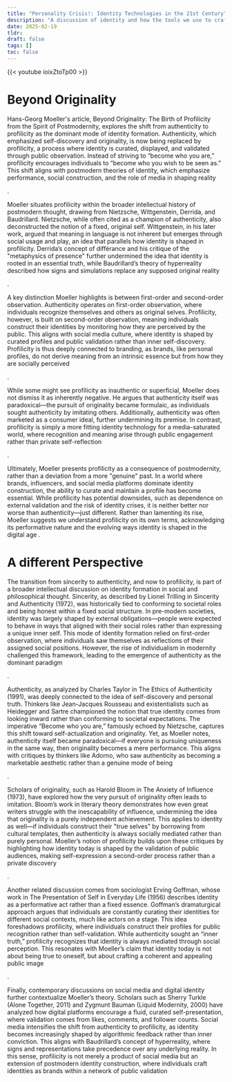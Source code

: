 ```yaml
---
title: "Personality Crisis!: Identity Technologies in the 21st Century"
description: "A discussion of identity and how the tools we use to craft it have evolved over time"
date: 2025-02-19
tldr: 
draft: false 
tags: [] 
toc: false
---
```


{{< youtube ioixZtoTp00 >}}


# Beyond Originality

Hans-Georg Moeller's article, Beyond Originality: The Birth of Profilicity from the Spirit of Postmodernity, explores the shift from authenticity to profilicity as the dominant mode of identity formation. Authenticity, which emphasized self-discovery and originality, is now being replaced by profilicity, a process where identity is curated, displayed, and validated through public observation. Instead of striving to “become who you are,” profilicity encourages individuals to “become who you wish to be seen as.” This shift aligns with postmodern theories of identity, which emphasize performance, social construction, and the role of media in shaping reality​

.

Moeller situates profilicity within the broader intellectual history of postmodern thought, drawing from Nietzsche, Wittgenstein, Derrida, and Baudrillard. Nietzsche, while often cited as a champion of authenticity, also deconstructed the notion of a fixed, original self. Wittgenstein, in his later work, argued that meaning in language is not inherent but emerges through social usage and play, an idea that parallels how identity is shaped in profilicity. Derrida’s concept of différance and his critique of the "metaphysics of presence" further undermined the idea that identity is rooted in an essential truth, while Baudrillard’s theory of hyperreality described how signs and simulations replace any supposed original reality​

.

A key distinction Moeller highlights is between first-order and second-order observation. Authenticity operates on first-order observation, where individuals recognize themselves and others as original selves. Profilicity, however, is built on second-order observation, meaning individuals construct their identities by monitoring how they are perceived by the public. This aligns with social media culture, where identity is shaped by curated profiles and public validation rather than inner self-discovery. Profilicity is thus deeply connected to branding, as brands, like personal profiles, do not derive meaning from an intrinsic essence but from how they are socially perceived​

.

While some might see profilicity as inauthentic or superficial, Moeller does not dismiss it as inherently negative. He argues that authenticity itself was paradoxical—the pursuit of originality became formulaic, as individuals sought authenticity by imitating others. Additionally, authenticity was often marketed as a consumer ideal, further undermining its premise. In contrast, profilicity is simply a more fitting identity technology for a media-saturated world, where recognition and meaning arise through public engagement rather than private self-reflection​

.

Ultimately, Moeller presents profilicity as a consequence of postmodernity, rather than a deviation from a more "genuine" past. In a world where brands, influencers, and social media platforms dominate identity construction, the ability to curate and maintain a profile has become essential. While profilicity has potential downsides, such as dependence on external validation and the risk of identity crises, it is neither better nor worse than authenticity—just different. Rather than lamenting its rise, Moeller suggests we understand profilicity on its own terms, acknowledging its performative nature and the evolving ways identity is shaped in the digital age​
.

# A different Perspective

The transition from sincerity to authenticity, and now to profilicity, is part of a broader intellectual discussion on identity formation in social and philosophical thought. Sincerity, as described by Lionel Trilling in Sincerity and Authenticity (1972), was historically tied to conforming to societal roles and being honest within a fixed social structure. In pre-modern societies, identity was largely shaped by external obligations—people were expected to behave in ways that aligned with their social roles rather than expressing a unique inner self. This mode of identity formation relied on first-order observation, where individuals saw themselves as reflections of their assigned social positions. However, the rise of individualism in modernity challenged this framework, leading to the emergence of authenticity as the dominant paradigm​

.

Authenticity, as analyzed by Charles Taylor in The Ethics of Authenticity (1991), was deeply connected to the idea of self-discovery and personal truth. Thinkers like Jean-Jacques Rousseau and existentialists such as Heidegger and Sartre championed the notion that true identity comes from looking inward rather than conforming to societal expectations. The imperative “Become who you are,” famously echoed by Nietzsche, captures this shift toward self-actualization and originality. Yet, as Moeller notes, authenticity itself became paradoxical—if everyone is pursuing uniqueness in the same way, then originality becomes a mere performance. This aligns with critiques by thinkers like Adorno, who saw authenticity as becoming a marketable aesthetic rather than a genuine mode of being​

.

Scholars of originality, such as Harold Bloom in The Anxiety of Influence (1973), have explored how the very pursuit of originality often leads to imitation. Bloom’s work in literary theory demonstrates how even great writers struggle with the inescapability of influence, undermining the idea that originality is a purely independent achievement. This applies to identity as well—if individuals construct their "true selves" by borrowing from cultural templates, then authenticity is always socially mediated rather than purely personal. Moeller’s notion of profilicity builds upon these critiques by highlighting how identity today is shaped by the validation of public audiences, making self-expression a second-order process rather than a private discovery​

.

Another related discussion comes from sociologist Erving Goffman, whose work in The Presentation of Self in Everyday Life (1956) describes identity as a performative act rather than a fixed essence. Goffman’s dramaturgical approach argues that individuals are constantly curating their identities for different social contexts, much like actors on a stage. This idea foreshadows profilicity, where individuals construct their profiles for public recognition rather than self-validation. While authenticity sought an “inner truth,” profilicity recognizes that identity is always mediated through social perception. This resonates with Moeller’s claim that identity today is not about being true to oneself, but about crafting a coherent and appealing public image​

.

Finally, contemporary discussions on social media and digital identity further contextualize Moeller’s theory. Scholars such as Sherry Turkle (Alone Together, 2011) and Zygmunt Bauman (Liquid Modernity, 2000) have analyzed how digital platforms encourage a fluid, curated self-presentation, where validation comes from likes, comments, and follower counts. Social media intensifies the shift from authenticity to profilicity, as identity becomes increasingly shaped by algorithmic feedback rather than inner conviction. This aligns with Baudrillard’s concept of hyperreality, where signs and representations take precedence over any underlying reality. In this sense, profilicity is not merely a product of social media but an extension of postmodern identity construction, where individuals craft identities as brands within a network of public validation​
